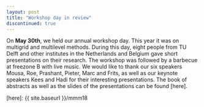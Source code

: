 ```yaml
---
layout: post
title: "Workshop day in review"
discontinued: true
---
```


On **May 30th**, we held our annual workshop day. This year it was on multigrid and multilevel methods.
During this day, eight people from TU Delft and other institutes in the Netherlands and Belgium gave short presentations on their research.
The workshop was followed by a barbecue at freezone B with live music.
We would like to thank our six speakers Mousa, Roe, Prashant, Pieter, Marc and Frits, as well as our keynote speakers Kees and Hadi for their interesting presentations.
The book of abstracts as well as the slides of the presentations can be found [here].

[here]: {{ site.baseurl }}/mmm18
